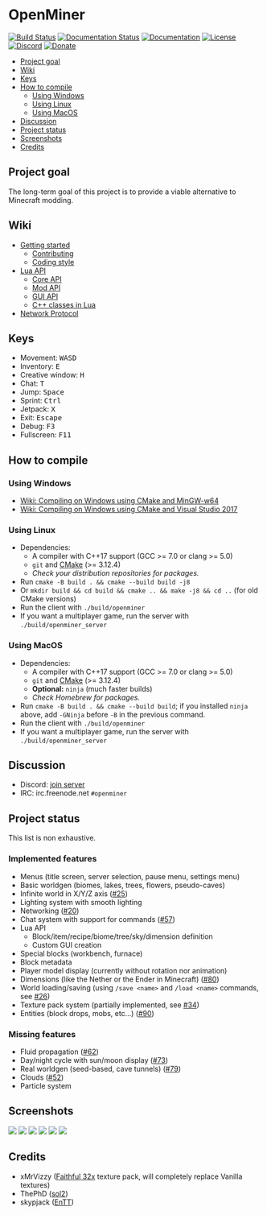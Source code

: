 # OpenMiner

[![Build Status](https://travis-ci.com/Unarelith/OpenMiner.svg?branch=master)](https://travis-ci.com/Unarelith/OpenMiner)
[![Documentation Status](https://readthedocs.org/projects/openminer/badge/?version=latest)](https://openminer.readthedocs.io/en/latest/?badge=latest)
[![Documentation](https://codedocs.xyz/Quent42340/OpenMiner.svg)](https://codedocs.xyz/Quent42340/OpenMiner/)
[![License](https://img.shields.io/badge/license-LGPLv2.1%2B-blue.svg)](https://www.gnu.org/licenses/old-licenses/lgpl-2.1.en.html)
[![Discord](https://img.shields.io/discord/527527086756200458.svg?style=popout)](https://discord.gg/eN8k8wt)
[![Donate](https://img.shields.io/badge/donate-paypal-brightgreen.svg)](https://www.paypal.me/Unarelith)

- [Project goal](#project-goal)
- [Wiki](#wiki)
- [Keys](#keys)
- [How to compile](#how-to-compile)
    - [Using Windows](#using-windows)
    - [Using Linux](#using-linux)
    - [Using MacOS](#using-macos)
- [Discussion](#discussion)
- [Project status](#project-status)
- [Screenshots](#screenshots)
- [Credits](#credits)

## Project goal

The long-term goal of this project is to provide a viable alternative to Minecraft modding.

## Wiki

- [Getting started](https://github.com/Unarelith/OpenMiner/wiki/Getting-Started)
    - [Contributing](https://github.com/Unarelith/OpenMiner/blob/master/CONTRIBUTING.md)
    - [Coding style](https://github.com/Unarelith/OpenMiner/wiki/Coding-Style)
- [Lua API](https://openminer.readthedocs.io/en/latest/)
    - [Core API](https://openminer.readthedocs.io/en/latest/lua-api-core/)
    - [Mod API](https://openminer.readthedocs.io/en/latest/lua-api-mod/)
    - [GUI API](https://openminer.readthedocs.io/en/latest/lua-api-gui/)
    - [C++ classes in Lua](https://openminer.readthedocs.io/en/latest/lua-api-cpp/)
- [Network Protocol](https://github.com/Unarelith/OpenMiner/wiki/Network-Protocol)

## Keys

- Movement: <kbd>W</kbd><kbd>A</kbd><kbd>S</kbd><kbd>D</kbd>
- Inventory: <kbd>E</kbd>
- Creative window: <kbd>H</kbd>
- Chat: <kbd>T</kbd>
- Jump: <kbd>Space</kbd>
- Sprint: <kbd>Ctrl</kbd>
- Jetpack: <kbd>X</kbd>
- Exit: <kbd>Escape</kbd>
- Debug: <kbd>F3</kbd>
- Fullscreen: <kbd>F11</kbd>

## How to compile

### Using Windows

- [Wiki: Compiling on Windows using CMake and MinGW-w64](https://github.com/Unarelith/OpenMiner/wiki/Compiling-on-Windows-with-MinGW-w64)
- [Wiki: Compiling on Windows using CMake and Visual Studio 2017](https://github.com/Unarelith/OpenMiner/wiki/Compiling-on-Windows-with-Visual-Studio-2017)

### Using Linux

- Dependencies:
    - A compiler with C++17 support (GCC >= 7.0 or clang >= 5.0)
    - `git` and [CMake](http://www.cmake.org/download/) (>= 3.12.4)
    - _Check your distribution repositories for packages._
- Run `cmake -B build . && cmake --build build -j8`
- Or `mkdir build && cd build && cmake .. && make -j8 && cd ..` (for old CMake versions)
- Run the client with `./build/openminer`
- If you want a multiplayer game, run the server with `./build/openminer_server`

### Using MacOS

- Dependencies:
    - A compiler with C++17 support (GCC >= 7.0 or clang >= 5.0)
    - `git` and [CMake](http://www.cmake.org/download/) (>= 3.12.4)
    - **Optional:** `ninja` (much faster builds)
    - _Check Homebrew for packages._
- Run `cmake -B build . && cmake --build build`; if you installed `ninja` above, add `-GNinja` before `-B` in the previous command.
- Run the client with `./build/openminer`
- If you want a multiplayer game, run the server with `./build/openminer_server`

## Discussion

- Discord: [join server](https://discord.gg/eN8k8wt)
- IRC: irc.freenode.net `#openminer`

## Project status

This list is non exhaustive.

### Implemented features

- Menus (title screen, server selection, pause menu, settings menu)
- Basic worldgen (biomes, lakes, trees, flowers, pseudo-caves)
- Infinite world in X/Y/Z axis ([#25](https://github.com/Unarelith/OpenMiner/pull/25))
- Lighting system with smooth lighting
- Networking ([#20](https://github.com/Unarelith/OpenMiner/pull/20))
- Chat system with support for commands ([#57](https://github.com/Unarelith/OpenMiner/pull/57))
- Lua API
	- Block/item/recipe/biome/tree/sky/dimension definition
	- Custom GUI creation
- Special blocks (workbench, furnace)
- Block metadata
- Player model display (currently without rotation nor animation)
- Dimensions (like the Nether or the Ender in Minecraft) ([#80](https://github.com/Unarelith/OpenMiner/pull/80))
- World loading/saving (using `/save <name>` and `/load <name>` commands, see [#26](https://github.com/Unarelith/OpenMiner/issues/26))
- Texture pack system (partially implemented, see [#34](https://github.com/Unarelith/OpenMiner/issues/34))
- Entities (block drops, mobs, etc...) ([#90](https://github.com/Unarelith/OpenMiner/pull/90))

### Missing features

- Fluid propagation ([#62](https://github.com/Unarelith/OpenMiner/issues/62))
- Day/night cycle with sun/moon display ([#73](https://github.com/Unarelith/OpenMiner/issues/73))
- Real worldgen (seed-based, cave tunnels) ([#79](https://github.com/Unarelith/OpenMiner/issues/79))
- Clouds ([#52](https://github.com/Unarelith/OpenMiner/pull/52))
- Particle system

## Screenshots

![](screenshot1.png?raw=true)
![](screenshot2.png?raw=true)
![](screenshot3.png?raw=true)
![](screenshot4.png?raw=true)
![](screenshot5.png?raw=true)
![](screenshot6.png?raw=true)

## Credits

- xMrVizzy ([Faithful 32x](https://www.curseforge.com/minecraft/texture-packs/faithful-32x) texture pack, will completely replace Vanilla textures)
- ThePhD ([sol2](https://github.com/ThePhD/sol2))
- skypjack ([EnTT](https://github.com/skypjack/entt))

